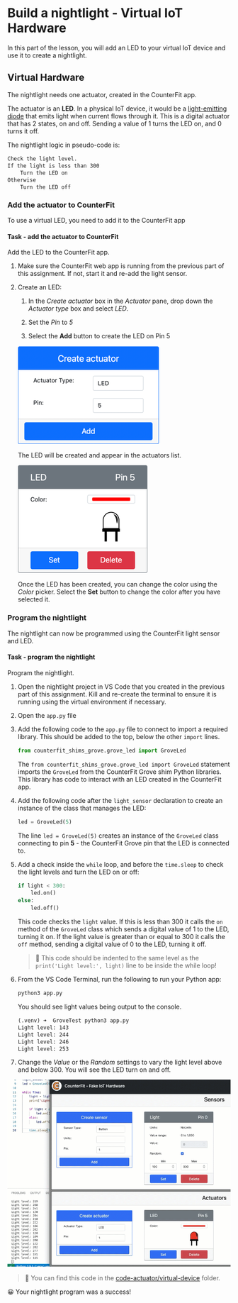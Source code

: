 # Build a nightlight - Virtual IoT Hardware

In this part of the lesson, you will add an LED to your virtual IoT device and use it to create a nightlight.

## Virtual Hardware

The nightlight needs one actuator, created in the CounterFit app.

The actuator is an **LED**. In a physical IoT device, it would be a [light-emitting diode](https://wikipedia.org/wiki/Light-emitting_diode) that emits light when current flows through it. This is a digital actuator that has 2 states, on and off. Sending a value of 1 turns the LED on, and 0 turns it off.

The nightlight logic in pseudo-code is:

```output
Check the light level.
If the light is less than 300
    Turn the LED on
Otherwise
    Turn the LED off
```

### Add the actuator to CounterFit

To use a virtual LED, you need to add it to the CounterFit app

#### Task - add the actuator to CounterFit

Add the LED to the CounterFit app.

1. Make sure the CounterFit web app is running from the previous part of this assignment. If not, start it and re-add the light sensor.

1. Create an LED:

    1. In the *Create actuator* box in the *Actuator* pane, drop down the *Actuator type* box and select *LED*.

    1. Set the *Pin* to *5*

    1. Select the **Add** button to create the LED on Pin 5

    ![The LED settings](../../../images/counterfit-create-led.png)

    The LED will be created and appear in the actuators list.

    ![The LED created](../../../images/counterfit-led.png)

    Once the LED has been created, you can change the color using the *Color* picker. Select the **Set** button to change the color after you have selected it.

### Program the nightlight

The nightlight can now be programmed using the CounterFit light sensor and LED.

#### Task - program the nightlight

Program the nightlight.

1. Open the nightlight project in VS Code that you created in the previous part of this assignment. Kill and re-create the terminal to ensure it is running using the virtual environment if necessary.

1. Open the `app.py` file

1. Add the following code to the `app.py` file to connect to import a required library. This should be added to the top, below the other `import` lines.

    ```python
    from counterfit_shims_grove.grove_led import GroveLed
    ```

    The `from counterfit_shims_grove.grove_led import GroveLed` statement imports the `GroveLed` from the CounterFit Grove shim Python libraries. This library has code to interact with an LED created in the CounterFit app.

1. Add the following code after the `light_sensor` declaration to create an instance of the class that manages the LED:

    ```python
    led = GroveLed(5)
    ```

    The line `led = GroveLed(5)` creates an instance of the `GroveLed` class connecting to pin **5** - the CounterFit Grove pin that the LED is connected to.

1. Add a check inside the `while` loop, and before the `time.sleep` to check the light levels and turn the LED on or off:

    ```python
    if light < 300:
        led.on()
    else:
        led.off()
    ```

    This code checks the `light` value. If this is less than 300 it calls the `on` method of the `GroveLed` class which sends a digital value of 1 to the LED, turning it on. If the light value is greater than or equal to 300 it calls the `off` method, sending a digital value of 0 to the LED, turning it off.

    > 💁 This code should be indented to the same level as the `print('Light level:', light)` line to be inside the while loop!

1. From the VS Code Terminal, run the following to run your Python app:

    ```sh
    python3 app.py
    ```

    You should see light values being output to the console.

    ```output
    (.venv) ➜  GroveTest python3 app.py 
    Light level: 143
    Light level: 244
    Light level: 246
    Light level: 253
    ```

1. Change the *Value* or the *Random* settings to vary the light level above and below 300. You will see the LED turn on and off.

![The LED in the CounterFit app turning on and off as the light level changes](../../../images/virtual-device-running-assignment-1-1.gif)

> 💁 You can find this code in the [code-actuator/virtual-device](code-actuator/virtual-device) folder.

😀 Your nightlight program was a success!
